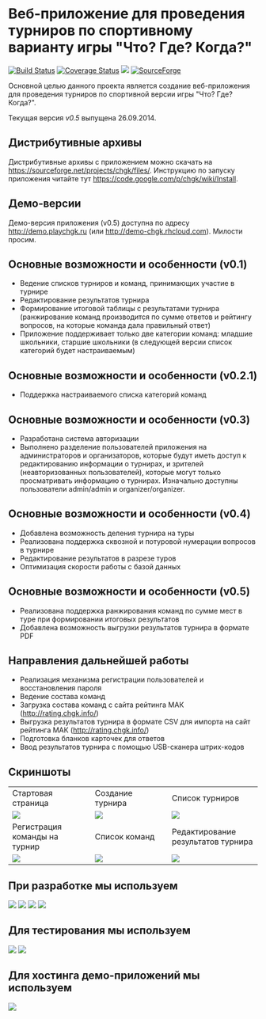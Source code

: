 # Веб-приложение для проведения турниров по спортивному варианту игры "Что? Где? Когда?"

[![Build Status](https://travis-ci.org/peneksglazami/chgk.svg?branch=master)](https://travis-ci.org/peneksglazami/chgk)
[![Coverage Status](https://coveralls.io/repos/peneksglazami/chgk/badge.svg?branch=master&service=github)](https://coveralls.io/github/peneksglazami/chgk?branch=master)
[![](https://img.shields.io/badge/License-Apache%202-blue.svg)](LICENSE)
[![SourceForge](https://img.shields.io/sourceforge/dt/chgk.svg)](http://sourceforge.net/projects/chgk/files/)

Основной целью данного проекта является создание веб-приложения для проведения турниров по спортивной версии игры "Что? Где? Когда?".

Текущая версия *v0.5* выпущена 26.09.2014.

Дистрибутивные архивы
-----
Дистрибутивные архивы с приложением можно скачать на https://sourceforge.net/projects/chgk/files/.
Инструкцию по запуску приложения читайте тут https://code.google.com/p/chgk/wiki/Install.

Демо-версии
-----
Демо-версия приложения (v0.5) доступна по адресу http://demo.playchgk.ru (или http://demo-chgk.rhcloud.com). Милости просим.

Основные возможности и особенности (v0.1)
-----
  * Ведение списков турниров и команд, принимающих участие в турнире
  * Редактирование результатов турнира
  * Формирование итоговой таблицы с результатами турнира (ранжирование команд производится по сумме ответов и рейтингу вопросов, на которые команда дала правильный ответ)
  * Приложение поддерживает только две категории команд: младшие школьники, старшие школьники (в следующей версии список категорий будет настраиваемым)

Основные возможности и особенности (v0.2.1)
-----
  * Поддержка настраиваемого списка категорий команд

Основные возможности и особенности (v0.3)
-----
  * Разработана система авторизации
  * Выполнено разделение пользователей приложения на администраторов и организаторов, которые будут иметь доступ к редактированию информации о турнирах, и зрителей (неавторизованных пользователей), которые могут только просматривать информацию о турнирах. Изначально доступны пользователи admin/admin и organizer/organizer.

Основные возможности и особенности (v0.4)
-----
  * Добавлена возможность деления турнира на туры
  * Реализована поддержка сквозной и потуровой нумерации вопросов в турнире
  * Редактирование результатов в разрезе туров
  * Оптимизация скорости работы с базой данных

Основные возможности и особенности (v0.5)
-----
  * Реализована поддержка ранжирования команд по сумме мест в туре при формировании итоговых результатов
  * Добавлена возможность выгрузки результатов турнира в формате PDF

Направления дальнейшей работы
-----
  * Реализация механизма регистрации пользователей и восстановления пароля
  * Ведение состава команд
  * Загрузка состава команд с сайта рейтинга МАК (http://rating.chgk.info/)
  * Выгрузка результатов турнира в формате CSV для импорта на сайт рейтинга МАК (http://rating.chgk.info/)
  * Подготовка бланков карточек для ответов
  * Ввод результатов турнира с помощью USB-сканера штрих-кодов

Скриншоты
-----
<table>
  <tr>
    <td width="200px">Стартовая страница</td>
    <td width="200px">Создание турнира</td>
    <td width="200px">Список турниров</td>
  </tr>
  <tr>
    <td>
      <a href="https://a.fsdn.com/con/app/proj/chgk/screenshots/page1.png"><img src="https://a.fsdn.com/con/app/proj/chgk/screenshots/page1.png/182/137"/></a>
    </td>
    <td>
    <a href="https://a.fsdn.com/con/app/proj/chgk/screenshots/page2.png"><img src="https://a.fsdn.com/con/app/proj/chgk/screenshots/page2.png/182/137"/></a>
    </td>
    <td>
<a href="https://a.fsdn.com/con/app/proj/chgk/screenshots/page3.png"><img src="https://a.fsdn.com/con/app/proj/chgk/screenshots/page3.png/182/137"/></a>
    </td>
  </tr>
  <tr>
    <td>Регистрация команды на турнир</td>
    <td>Список команд</td>
    <td>Редактирование результатов турнира</td>
  </tr>
  <tr>
    <td>
<a href="https://a.fsdn.com/con/app/proj/chgk/screenshots/page4.png"><img src="https://a.fsdn.com/con/app/proj/chgk/screenshots/page4.png/182/137"/></a>
    </td>
    <td>
<a href="https://a.fsdn.com/con/app/proj/chgk/screenshots/page5.png"><img src="https://a.fsdn.com/con/app/proj/chgk/screenshots/page5.png/182/137"/></a>
    </td>
    <td>
<a href="https://a.fsdn.com/con/app/proj/chgk/screenshots/page6.png"><img src="https://a.fsdn.com/con/app/proj/chgk/screenshots/page6.png/182/137"/></a>
    </td>
  </tr>
</table>

При разработке мы используем
-----
<a href="http://www.jetbrains.com/idea/"><img src="https://resources.jetbrains.com/assets/banners/jetbrains-com/intellij-idea/idea468x60_white.gif"/></a>
<a href="http://projects.spring.io/spring-framework/"><img src="http://assets.spring.io/drupal/files/header/logo-spring-103x60.png"/></a>
<a href="http://www.hibernate.org/"><img src="https://forum.hibernate.org/styles/hibernate/imageset/site_logo.gif"/></a>
<a href="http://struts.apache.org/"><img src="http://upload.wikimedia.org/wikipedia/commons/e/e9/Struts.png"/></a>

Для тестирования мы используем
-----
<a href="http://selenide.org/"><img src="http://ru.selenide.org/images/selenide-logo-big.png"/></a>
<a href="http://mockito.org/"><img src="https://upload.wikimedia.org/wikipedia/commons/2/2c/Mockito_Logo.png"/></a>

Для хостинга демо-приложений мы используем
-----
<a href="http://openshift.com/"><img src="https://mirror.openshift.com/pub/openshift/logo/openshift_logo_wide_blk250.png"/></a>
